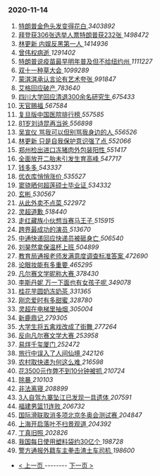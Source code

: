 ### 2020-11-14 
1. [ 特朗普金色头发变得花白 ](https://s.weibo.com/weibo?q=%23%E7%89%B9%E6%9C%97%E6%99%AE%E9%87%91%E8%89%B2%E5%A4%B4%E5%8F%91%E5%8F%98%E5%BE%97%E8%8A%B1%E7%99%BD%23&Refer=top) *3403892*
1. [ 拜登获306张选举人票特朗普获232张 ](https://s.weibo.com/weibo?q=%23%E6%8B%9C%E7%99%BB%E8%8E%B7306%E5%BC%A0%E9%80%89%E4%B8%BE%E4%BA%BA%E7%A5%A8%E7%89%B9%E6%9C%97%E6%99%AE%E8%8E%B7232%E5%BC%A0%23&Refer=top) *1498472*
1. [ 林更新 内娱反黑第一人 ](https://s.weibo.com/weibo?q=%E6%9E%97%E6%9B%B4%E6%96%B0%20%E5%86%85%E5%A8%B1%E5%8F%8D%E9%BB%91%E7%AC%AC%E4%B8%80%E4%BA%BA&Refer=top) *1414936*
1. [ 曾伟权病逝 ](https://s.weibo.com/weibo?q=%23%E6%9B%BE%E4%BC%9F%E6%9D%83%E7%97%85%E9%80%9D%23&Refer=top) *1291402*
1. [ 特朗普说疫苗最早明年普及但不给纽约州 ](https://s.weibo.com/weibo?q=%23%E7%89%B9%E6%9C%97%E6%99%AE%E8%AF%B4%E7%96%AB%E8%8B%97%E6%9C%80%E6%97%A9%E6%98%8E%E5%B9%B4%E6%99%AE%E5%8F%8A%E4%BD%86%E4%B8%8D%E7%BB%99%E7%BA%BD%E7%BA%A6%E5%B7%9E%23&Refer=top) *1111227*
1. [ 双十一种草大会 ](https://s.weibo.com/weibo?q=%23%E5%8F%8C%E5%8D%81%E4%B8%80%E7%A7%8D%E8%8D%89%E5%A4%A7%E4%BC%9A%23&Refer=top) *1099289*
1. [ 蒙淇淇承认言论有艺术夸张 ](https://s.weibo.com/weibo?q=%23%E8%92%99%E6%B7%87%E6%B7%87%E6%89%BF%E8%AE%A4%E8%A8%80%E8%AE%BA%E6%9C%89%E8%89%BA%E6%9C%AF%E5%A4%B8%E5%BC%A0%23&Refer=top) *991847*
1. [ 艾格回应破产 ](https://s.weibo.com/weibo?q=%E8%89%BE%E6%A0%BC%E5%9B%9E%E5%BA%94%E7%A0%B4%E4%BA%A7&Refer=top) *783640*
1. [ 四川大学回应清退300余名研究生 ](https://s.weibo.com/weibo?q=%23%E5%9B%9B%E5%B7%9D%E5%A4%A7%E5%AD%A6%E5%9B%9E%E5%BA%94%E6%B8%85%E9%80%80300%E4%BD%99%E5%90%8D%E7%A0%94%E7%A9%B6%E7%94%9F%23&Refer=top) *675433*
1. [ 天官赐福 ](https://s.weibo.com/weibo?q=%E5%A4%A9%E5%AE%98%E8%B5%90%E7%A6%8F&Refer=top) *567584*
1. [ 复旦版中国医院排行榜 ](https://s.weibo.com/weibo?q=%23%E5%A4%8D%E6%97%A6%E7%89%88%E4%B8%AD%E5%9B%BD%E5%8C%BB%E9%99%A2%E6%8E%92%E8%A1%8C%E6%A6%9C%23&Refer=top) *557585*
1. [ 81岁刘诗昆再当爸 ](https://s.weibo.com/weibo?q=%2381%E5%B2%81%E5%88%98%E8%AF%97%E6%98%86%E5%86%8D%E5%BD%93%E7%88%B8%23&Refer=top) *556898*
1. [ 吴宣仪 骂我可以但别骂我身边的人 ](https://s.weibo.com/weibo?q=%E5%90%B4%E5%AE%A3%E4%BB%AA%20%E9%AA%82%E6%88%91%E5%8F%AF%E4%BB%A5%E4%BD%86%E5%88%AB%E9%AA%82%E6%88%91%E8%BA%AB%E8%BE%B9%E7%9A%84%E4%BA%BA&Refer=top) *556526*
1. [ 林更新 只是自我保护意识强了点 ](https://s.weibo.com/weibo?q=%E6%9E%97%E6%9B%B4%E6%96%B0%20%E5%8F%AA%E6%98%AF%E8%87%AA%E6%88%91%E4%BF%9D%E6%8A%A4%E6%84%8F%E8%AF%86%E5%BC%BA%E4%BA%86%E7%82%B9&Refer=top) *552066*
1. [ 郑州检出进口冻猪肉外包装阳性 ](https://s.weibo.com/weibo?q=%23%E9%83%91%E5%B7%9E%E6%A3%80%E5%87%BA%E8%BF%9B%E5%8F%A3%E5%86%BB%E7%8C%AA%E8%82%89%E5%A4%96%E5%8C%85%E8%A3%85%E9%98%B3%E6%80%A7%23&Refer=top) *551417*
1. [ 全面放开二胎未引发生育高峰 ](https://s.weibo.com/weibo?q=%23%E5%85%A8%E9%9D%A2%E6%94%BE%E5%BC%80%E4%BA%8C%E8%83%8E%E6%9C%AA%E5%BC%95%E5%8F%91%E7%94%9F%E8%82%B2%E9%AB%98%E5%B3%B0%23&Refer=top) *547717*
1. [ 钱多多 ](https://s.weibo.com/weibo?q=%23%E9%92%B1%E5%A4%9A%E5%A4%9A%23&Refer=top) *543337*
1. [ 优衣库悄悄涨价 ](https://s.weibo.com/weibo?q=%E4%BC%98%E8%A1%A3%E5%BA%93%E6%82%84%E6%82%84%E6%B6%A8%E4%BB%B7&Refer=top) *535527*
1. [ 窦骁晒何超莲硕士毕业证 ](https://s.weibo.com/weibo?q=%E7%AA%A6%E9%AA%81%E6%99%92%E4%BD%95%E8%B6%85%E8%8E%B2%E7%A1%95%E5%A3%AB%E6%AF%95%E4%B8%9A%E8%AF%81&Refer=top) *534332*
1. [ 玄彬 ](https://s.weibo.com/weibo?q=%E7%8E%84%E5%BD%AC&Refer=top) *530567*
1. [ 从此外卖不点菜 ](https://s.weibo.com/weibo?q=%23%E4%BB%8E%E6%AD%A4%E5%A4%96%E5%8D%96%E4%B8%8D%E7%82%B9%E8%8F%9C%23&Refer=top) *522972*
1. [ 灵超道歉 ](https://s.weibo.com/weibo?q=%23%E7%81%B5%E8%B6%85%E9%81%93%E6%AD%89%23&Refer=top) *518440*
1. [ 走红藏族小伙想当赛马王子 ](https://s.weibo.com/weibo?q=%23%E8%B5%B0%E7%BA%A2%E8%97%8F%E6%97%8F%E5%B0%8F%E4%BC%99%E6%83%B3%E5%BD%93%E8%B5%9B%E9%A9%AC%E7%8E%8B%E5%AD%90%23&Refer=top) *515915*
1. [ 跨界最成功的演员 ](https://s.weibo.com/weibo?q=%23%E8%B7%A8%E7%95%8C%E6%9C%80%E6%88%90%E5%8A%9F%E7%9A%84%E6%BC%94%E5%91%98%23&Refer=top) *513670*
1. [ 中通快递回应快递员被砸身亡 ](https://s.weibo.com/weibo?q=%23%E4%B8%AD%E9%80%9A%E5%BF%AB%E9%80%92%E5%9B%9E%E5%BA%94%E5%BF%AB%E9%80%92%E5%91%98%E8%A2%AB%E7%A0%B8%E8%BA%AB%E4%BA%A1%23&Refer=top) *506540*
1. [ 刘昊然拿保温杯上班 ](https://s.weibo.com/weibo?q=%23%E5%88%98%E6%98%8A%E7%84%B6%E6%8B%BF%E4%BF%9D%E6%B8%A9%E6%9D%AF%E4%B8%8A%E7%8F%AD%23&Refer=top) *504899*
1. [ 教育局通报老师发满意度调查标准答案 ](https://s.weibo.com/weibo?q=%23%E6%95%99%E8%82%B2%E5%B1%80%E9%80%9A%E6%8A%A5%E8%80%81%E5%B8%88%E5%8F%91%E6%BB%A1%E6%84%8F%E5%BA%A6%E8%B0%83%E6%9F%A5%E6%A0%87%E5%87%86%E7%AD%94%E6%A1%88%23&Refer=top) *472690*
1. [ 论眼妆能有多重要 ](https://s.weibo.com/weibo?q=%23%E8%AE%BA%E7%9C%BC%E5%A6%86%E8%83%BD%E6%9C%89%E5%A4%9A%E9%87%8D%E8%A6%81%23&Refer=top) *465295*
1. [ 凡尔赛文学昵称大赛 ](https://s.weibo.com/weibo?q=%23%E5%87%A1%E5%B0%94%E8%B5%9B%E6%96%87%E5%AD%A6%E6%98%B5%E7%A7%B0%E5%A4%A7%E8%B5%9B%23&Refer=top) *378430*
1. [ 李斯丹妮 万一下面也有女孩子呢 ](https://s.weibo.com/weibo?q=%E6%9D%8E%E6%96%AF%E4%B8%B9%E5%A6%AE%20%E4%B8%87%E4%B8%80%E4%B8%8B%E9%9D%A2%E4%B9%9F%E6%9C%89%E5%A5%B3%E5%AD%A9%E5%AD%90%E5%91%A2&Refer=top) *349078*
1. [ 桂花芋圆奶冻奶茶 ](https://s.weibo.com/weibo?q=%23%E6%A1%82%E8%8A%B1%E8%8A%8B%E5%9C%86%E5%A5%B6%E5%86%BB%E5%A5%B6%E8%8C%B6%23&Refer=top) *331365*
1. [ 刚恋爱时有多甜蜜 ](https://s.weibo.com/weibo?q=%23%E5%88%9A%E6%81%8B%E7%88%B1%E6%97%B6%E6%9C%89%E5%A4%9A%E7%94%9C%E8%9C%9C%23&Refer=top) *328780*
1. [ 灵超在电梯里抽烟 ](https://s.weibo.com/weibo?q=%23%E7%81%B5%E8%B6%85%E5%9C%A8%E7%94%B5%E6%A2%AF%E9%87%8C%E6%8A%BD%E7%83%9F%23&Refer=top) *305004*
1. [ 新鹿鼎记 ](https://s.weibo.com/weibo?q=%E6%96%B0%E9%B9%BF%E9%BC%8E%E8%AE%B0&Refer=top) *279305*
1. [ 大学生将五禽戏改成了街舞 ](https://s.weibo.com/weibo?q=%E5%A4%A7%E5%AD%A6%E7%94%9F%E5%B0%86%E4%BA%94%E7%A6%BD%E6%88%8F%E6%94%B9%E6%88%90%E4%BA%86%E8%A1%97%E8%88%9E&Refer=top) *277264*
1. [ 反向凡尔赛文学大赛 ](https://s.weibo.com/weibo?q=%23%E5%8F%8D%E5%90%91%E5%87%A1%E5%B0%94%E8%B5%9B%E6%96%87%E5%AD%A6%E5%A4%A7%E8%B5%9B%23&Refer=top) *253958*
1. [ 易烊千玺厦门 ](https://s.weibo.com/weibo?q=%23%E6%98%93%E7%83%8A%E5%8D%83%E7%8E%BA%E5%8E%A6%E9%97%A8%23&Refer=top) *252472*
1. [ 旅行中误入了人间仙境 ](https://s.weibo.com/weibo?q=%23%E6%97%85%E8%A1%8C%E4%B8%AD%E8%AF%AF%E5%85%A5%E4%BA%86%E4%BA%BA%E9%97%B4%E4%BB%99%E5%A2%83%23&Refer=top) *242126*
1. [ 农村取快递为何这么难 ](https://s.weibo.com/weibo?q=%23%E5%86%9C%E6%9D%91%E5%8F%96%E5%BF%AB%E9%80%92%E4%B8%BA%E4%BD%95%E8%BF%99%E4%B9%88%E9%9A%BE%23&Refer=top) *216598*
1. [ 花3500元作弊不到10分钟被抓 ](https://s.weibo.com/weibo?q=%23%E8%8A%B13500%E5%85%83%E4%BD%9C%E5%BC%8A%E4%B8%8D%E5%88%B010%E5%88%86%E9%92%9F%E8%A2%AB%E6%8A%93%23&Refer=top) *210724*
1. [ 除暴 ](https://s.weibo.com/weibo?q=%E9%99%A4%E6%9A%B4&Refer=top) *210103*
1. [ 非法离寝 ](https://s.weibo.com/weibo?q=%E9%9D%9E%E6%B3%95%E7%A6%BB%E5%AF%9D&Refer=top) *208899*
1. [ 3人自驾九寨坠江已发现一具遗体 ](https://s.weibo.com/weibo?q=%233%E4%BA%BA%E8%87%AA%E9%A9%BE%E4%B9%9D%E5%AF%A8%E5%9D%A0%E6%B1%9F%E5%B7%B2%E5%8F%91%E7%8E%B0%E4%B8%80%E5%85%B7%E9%81%97%E4%BD%93%23&Refer=top) *207591*
1. [ 福建男篮11连败 ](https://s.weibo.com/weibo?q=%23%E7%A6%8F%E5%BB%BA%E7%94%B7%E7%AF%AE11%E8%BF%9E%E8%B4%A5%23&Refer=top) *206732*
1. [ 国际滑联取消多项北京冬奥会测试赛 ](https://s.weibo.com/weibo?q=%E5%9B%BD%E9%99%85%E6%BB%91%E8%81%94%E5%8F%96%E6%B6%88%E5%A4%9A%E9%A1%B9%E5%8C%97%E4%BA%AC%E5%86%AC%E5%A5%A5%E4%BC%9A%E6%B5%8B%E8%AF%95%E8%B5%9B&Refer=top) *204847*
1. [ 上海开启落叶不扫景观道 ](https://s.weibo.com/weibo?q=%23%E4%B8%8A%E6%B5%B7%E5%BC%80%E5%90%AF%E8%90%BD%E5%8F%B6%E4%B8%8D%E6%89%AB%E6%99%AF%E8%A7%82%E9%81%93%23&Refer=top) *204392*
1. [ 丁真旧照 ](https://s.weibo.com/weibo?q=%23%E4%B8%81%E7%9C%9F%E6%97%A7%E7%85%A7%23&Refer=top) *202826*
1. [ 我国每日使用塑料袋约30亿个 ](https://s.weibo.com/weibo?q=%23%E6%88%91%E5%9B%BD%E6%AF%8F%E6%97%A5%E4%BD%BF%E7%94%A8%E5%A1%91%E6%96%99%E8%A2%8B%E7%BA%A630%E4%BA%BF%E4%B8%AA%23&Refer=top) *198728*
1. [ 警方通报外籍车主拳击渣土车司机 ](https://s.weibo.com/weibo?q=%23%E8%AD%A6%E6%96%B9%E9%80%9A%E6%8A%A5%E5%A4%96%E7%B1%8D%E8%BD%A6%E4%B8%BB%E6%8B%B3%E5%87%BB%E6%B8%A3%E5%9C%9F%E8%BD%A6%E5%8F%B8%E6%9C%BA%23&Refer=top) *198600* 

- [ < 上一页 ](https://github.com/able8/weibo-hot-record/blob/master/2020-11-13.md) -------- [ 下一页 > ](https://github.com/able8/weibo-hot-record/blob/master/2020-11-15.md)